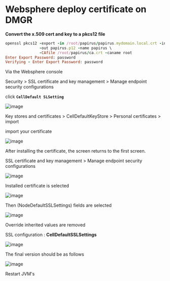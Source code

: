 # Websphere deploy certificate on DMGR

**Convert the x.509 cert and key to a pkcs12 file**
```ruby
openssl pkcs12 -export -in /root/papirus/papirus.mydomain.local.crt -inkey /root/papirus/papirus.mydomain.local.rsa \
               -out papirus.p12 -name papirus \
               -CAfile /root/papirus/ca.crt -caname root
Enter Export Password: password
Verifying - Enter Export Password: password
```
Via the Websphere console

Security > SSL certificate and key management > Manage endpoint security configurations 

click **`CellDefault SLSetting`**

![image](https://user-images.githubusercontent.com/3519706/81495775-69cfff00-92bb-11ea-92e4-982e10592c0c.png)

Key stores and certificates > CellDefaultKeyStore > Personal certificates > import

import your certificate

![image](https://user-images.githubusercontent.com/3519706/81495858-0eead780-92bc-11ea-92f1-3be690f6de32.png)

After installing the certificate, the screen returns to the first screen.

SSL certificate and key management > Manage endpoint security configurations

![image](https://user-images.githubusercontent.com/3519706/81495775-69cfff00-92bb-11ea-92e4-982e10592c0c.png)

Installed certificate is selected

![image](https://user-images.githubusercontent.com/3519706/81495927-91739700-92bc-11ea-8775-9f43f5ec39d6.png)

Then (NodeDefaultSSLSettings) fields are selected

![image](https://user-images.githubusercontent.com/3519706/81496008-1a8ace00-92bd-11ea-9546-778044c67fc0.png)

Override inherited values are removed

SSL configuration :  **CellDefaultSSLSettings**

![image](https://user-images.githubusercontent.com/3519706/81496069-8bca8100-92bd-11ea-9944-8d6589db0bca.png)

The final version should be as follows

![image](https://user-images.githubusercontent.com/3519706/81496091-a4d33200-92bd-11ea-85ec-9293903ee281.png)

Restart JVM's
